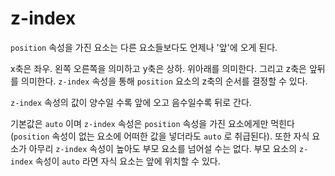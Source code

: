# z-index
`position` 속성을 가진 요소는 다른 요소들보다도 언제나 '앞'에 오게 된다.

x축은 좌우. 왼쪽 오른쪽을 의미하고 y축은 상하. 위아래를 의미한다. 그리고 z축은 앞뒤를 의미한다. `z-index` 속성을 통해 `position` 요소의 z축의 순서를 결정할 수 있다.

`z-index` 속성의 값이 양수일 수록 앞에 오고 음수일수록 뒤로 간다.

기본값은 `auto` 이며 `z-index` 속성은 `position` 속성을 가진 요소에게만 먹힌다(`position` 속성이 없는 요소에 어떠한 값을 넣더라도 `auto` 로 취급된다). 또한 자식 요소가 아무리 `z-index` 속성이 높아도 부모 요소를 넘어설 수는 없다. 부모 요소의 `z-index` 속성이 `auto` 라면 자식 요소는 앞에 위치할 수 있다.

```css

```

```html

```

![]()
![]()
![]()
![]()
![]()
![]()
![]()
![]()
![]()